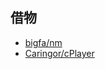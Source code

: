 ## 借物
- [bigfa/nm](https://github.com/bigfa/nm)  
- [Caringor/cPlayer](https://github.com/Caringor/cPlayer)
